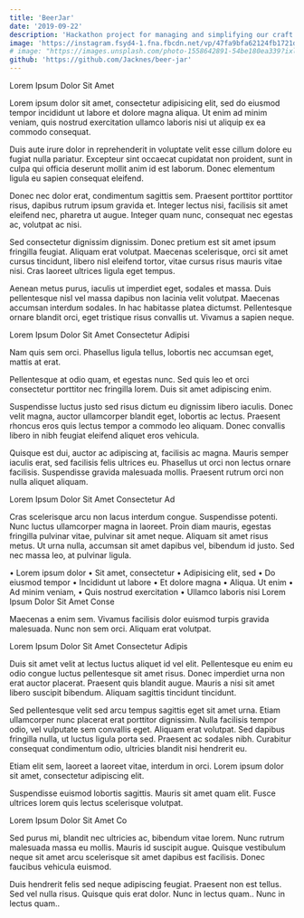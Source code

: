 ```yaml
---
title: 'BeerJar'
date: '2019-09-22'
description: 'Hackathon project for managing and simplifying our craft beer fridge.'
image: 'https://instagram.fsyd4-1.fna.fbcdn.net/vp/47fa9bfa62124fb1721d3cb9acfa3087/5E2DF280/t51.2885-15/e35/p1080x1080/66794192_868705743524559_5860561402582292309_n.jpg?_nc_ht=instagram.fsyd4-1.fna.fbcdn.net&_nc_cat=103'
# image: "https://images.unsplash.com/photo-1558642891-54be180ea339?ixlib=rb-1.2.1&ixid=eyJhcHBfaWQiOjEyMDd9&auto=format&fit=crop&w=668&q=80"
github: 'https://github.com/Jacknes/beer-jar'
---
```


Lorem Ipsum Dolor Sit Amet

Lorem ipsum dolor sit amet, consectetur adipisicing elit, sed do eiusmod tempor incididunt ut labore et dolore magna aliqua. Ut enim ad minim veniam, quis nostrud exercitation ullamco laboris nisi ut aliquip ex ea commodo consequat.

Duis aute irure dolor in reprehenderit in voluptate velit esse cillum dolore eu fugiat nulla pariatur. Excepteur sint occaecat cupidatat non proident, sunt in culpa qui officia deserunt mollit anim id est laborum. Donec elementum ligula eu sapien consequat eleifend.

Donec nec dolor erat, condimentum sagittis sem. Praesent porttitor porttitor risus, dapibus rutrum ipsum gravida et. Integer lectus nisi, facilisis sit amet eleifend nec, pharetra ut augue. Integer quam nunc, consequat nec egestas ac, volutpat ac nisi.

Sed consectetur dignissim dignissim. Donec pretium est sit amet ipsum fringilla feugiat. Aliquam erat volutpat. Maecenas scelerisque, orci sit amet cursus tincidunt, libero nisl eleifend tortor, vitae cursus risus mauris vitae nisi. Cras laoreet ultrices ligula eget tempus.

Aenean metus purus, iaculis ut imperdiet eget, sodales et massa. Duis pellentesque nisl vel massa dapibus non lacinia velit volutpat. Maecenas accumsan interdum sodales. In hac habitasse platea dictumst. Pellentesque ornare blandit orci, eget tristique risus convallis ut. Vivamus a sapien neque.

Lorem Ipsum Dolor Sit Amet Consectetur Adipisi

Nam quis sem orci. Phasellus ligula tellus, lobortis nec accumsan eget, mattis at erat.

Pellentesque at odio quam, et egestas nunc. Sed quis leo et orci consectetur porttitor nec fringilla lorem. Duis sit amet adipiscing enim.

Suspendisse luctus justo sed risus dictum eu dignissim libero iaculis. Donec velit magna, auctor ullamcorper blandit eget, lobortis ac lectus. Praesent rhoncus eros quis lectus tempor a commodo leo aliquam. Donec convallis libero in nibh feugiat eleifend aliquet eros vehicula.

Quisque est dui, auctor ac adipiscing at, facilisis ac magna. Mauris semper iaculis erat, sed facilisis felis ultrices eu. Phasellus ut orci non lectus ornare facilisis. Suspendisse gravida malesuada mollis. Praesent rutrum orci non nulla aliquet aliquam.

Lorem Ipsum Dolor Sit Amet Consectetur Ad

Cras scelerisque arcu non lacus interdum congue. Suspendisse potenti. Nunc luctus ullamcorper magna in laoreet. Proin diam mauris, egestas fringilla pulvinar vitae, pulvinar sit amet neque. Aliquam sit amet risus metus. Ut urna nulla, accumsan sit amet dapibus vel, bibendum id justo. Sed nec massa leo, at pulvinar ligula.

• Lorem ipsum dolor
• Sit amet, consectetur
• Adipisicing elit, sed
• Do eiusmod tempor
• Incididunt ut labore
• Et dolore magna
• Aliqua. Ut enim
• Ad minim veniam,
• Quis nostrud exercitation
• Ullamco laboris nisi
Lorem Ipsum Dolor Sit Amet Conse

Maecenas a enim sem. Vivamus facilisis dolor euismod turpis gravida malesuada. Nunc non sem orci. Aliquam erat volutpat.

Lorem Ipsum Dolor Sit Amet Consectetur Adipis

Duis sit amet velit at lectus luctus aliquet id vel elit. Pellentesque eu enim eu odio congue luctus pellentesque sit amet risus. Donec imperdiet urna non erat auctor placerat. Praesent quis blandit augue. Mauris a nisi sit amet libero suscipit bibendum. Aliquam sagittis tincidunt tincidunt.

Sed pellentesque velit sed arcu tempus sagittis eget sit amet urna. Etiam ullamcorper nunc placerat erat porttitor dignissim. Nulla facilisis tempor odio, vel vulputate sem convallis eget. Aliquam erat volutpat. Sed dapibus fringilla nulla, ut luctus ligula porta sed. Praesent ac sodales nibh. Curabitur consequat condimentum odio, ultricies blandit nisi hendrerit eu.

Etiam elit sem, laoreet a laoreet vitae, interdum in orci. Lorem ipsum dolor sit amet, consectetur adipiscing elit.

Suspendisse euismod lobortis sagittis. Mauris sit amet quam elit. Fusce ultrices lorem quis lectus scelerisque volutpat.

Lorem Ipsum Dolor Sit Amet Co

Sed purus mi, blandit nec ultricies ac, bibendum vitae lorem. Nunc rutrum malesuada massa eu mollis. Mauris id suscipit augue. Quisque vestibulum neque sit amet arcu scelerisque sit amet dapibus est facilisis. Donec faucibus vehicula euismod.

Duis hendrerit felis sed neque adipiscing feugiat. Praesent non est tellus. Sed vel nulla risus. Quisque quis erat dolor. Nunc in lectus quam.. Nunc in lectus quam..
